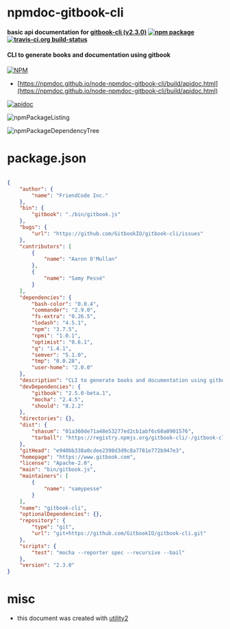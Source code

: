 # npmdoc-gitbook-cli

#### basic api documentation for  [gitbook-cli (v2.3.0)](https://www.gitbook.com)  [![npm package](https://img.shields.io/npm/v/npmdoc-gitbook-cli.svg?style=flat-square)](https://www.npmjs.org/package/npmdoc-gitbook-cli) [![travis-ci.org build-status](https://api.travis-ci.org/npmdoc/node-npmdoc-gitbook-cli.svg)](https://travis-ci.org/npmdoc/node-npmdoc-gitbook-cli)

#### CLI to generate books and documentation using gitbook

[![NPM](https://nodei.co/npm/gitbook-cli.png?downloads=true&downloadRank=true&stars=true)](https://www.npmjs.com/package/gitbook-cli)

- [https://npmdoc.github.io/node-npmdoc-gitbook-cli/build/apidoc.html](https://npmdoc.github.io/node-npmdoc-gitbook-cli/build/apidoc.html)

[![apidoc](https://npmdoc.github.io/node-npmdoc-gitbook-cli/build/screenCapture.buildCi.browser.%252Ftmp%252Fbuild%252Fapidoc.html.png)](https://npmdoc.github.io/node-npmdoc-gitbook-cli/build/apidoc.html)

![npmPackageListing](https://npmdoc.github.io/node-npmdoc-gitbook-cli/build/screenCapture.npmPackageListing.svg)

![npmPackageDependencyTree](https://npmdoc.github.io/node-npmdoc-gitbook-cli/build/screenCapture.npmPackageDependencyTree.svg)



# package.json

```json

{
    "author": {
        "name": "FriendCode Inc."
    },
    "bin": {
        "gitbook": "./bin/gitbook.js"
    },
    "bugs": {
        "url": "https://github.com/GitbookIO/gitbook-cli/issues"
    },
    "contributors": [
        {
            "name": "Aaron O'Mullan"
        },
        {
            "name": "Samy Pessé"
        }
    ],
    "dependencies": {
        "bash-color": "0.0.4",
        "commander": "2.9.0",
        "fs-extra": "0.26.5",
        "lodash": "4.5.1",
        "npm": "3.7.5",
        "npmi": "1.0.1",
        "optimist": "0.6.1",
        "q": "1.4.1",
        "semver": "5.1.0",
        "tmp": "0.0.28",
        "user-home": "2.0.0"
    },
    "description": "CLI to generate books and documentation using gitbook",
    "devDependencies": {
        "gitbook": "2.5.0-beta.1",
        "mocha": "2.4.5",
        "should": "8.2.2"
    },
    "directories": {},
    "dist": {
        "shasum": "01a360de71a48e53277ed2cb1abf6c60a0901576",
        "tarball": "https://registry.npmjs.org/gitbook-cli/-/gitbook-cli-2.3.0.tgz"
    },
    "gitHead": "e940bb338a0cdee2398d3d9c8a7781e772b947e3",
    "homepage": "https://www.gitbook.com",
    "license": "Apache-2.0",
    "main": "bin/gitbook.js",
    "maintainers": [
        {
            "name": "samypesse"
        }
    ],
    "name": "gitbook-cli",
    "optionalDependencies": {},
    "repository": {
        "type": "git",
        "url": "git+https://github.com/GitbookIO/gitbook-cli.git"
    },
    "scripts": {
        "test": "mocha --reporter spec --recursive --bail"
    },
    "version": "2.3.0"
}
```



# misc
- this document was created with [utility2](https://github.com/kaizhu256/node-utility2)
